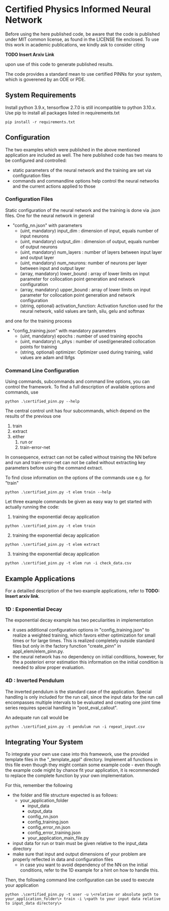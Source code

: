 # Certified Physics Informed Neural Network 

Before using the here published code, be aware that the code is published under MIT common license, as found in the LICENSE file enclosed. To use this work in academic publications, we kindly ask to consider citing

**TODO Insert Arxiv Link**

upon use of this code to generate published results. 

The code provides a standard mean to use certified PINNs for your system, which is goverened by an ODE or PDE. 

## System Requirements

Install python 3.9.x, tensorflow 2.7.0 is still incompatible to python 3.10.x.
Use pip to install all packages listed in requirements.txt
```
pip install -r requirements.txt
```

## Configuration 

The two examples which were published in the above mentioned application are included as well. The here published code has two means to be configured and controlled:
- static parameters of the neural network and the training are set via configuration files
- commands and commandline options help control the neural networks and the current actions applied to those

### Configuration Files

Static configuration of the neural network and the training is done via .json files. One for the neural network in general
- "config_nn.json" with parameters
    - (uint, mandatory) input_dim : dimension of input, equals number of input neurons
    - (uint, mandatory) output_dim : dimension of output, equals number of output neurons
    - (uint, mandatory) num_layers : number of layers between input layer and output layer
    - (uint, mandatory) num_neurons: number of neurons per layer between input and output layer
    - (array, mandatory) lower_bound : array of lower limits on input parameter for collocation point generation and network configuration
    - (array, mandatory) upper_bound : array of lower limits on input parameter for collocation point generation and network configuration
    - (string, optional) activation_function: Activation function used for the neural network, valid values are tanh, silu, gelu and softmax

and one for the training process
- "config_training.json" with mandatory parameters
    - (uint, mandatory) epochs : number of used training epochs
    - (uint, mandatory) n_phys : number of used/generated collocation points for training
    - (string, optional) optimizer: Optimizer used during training, valid values are adam and lbfgs

### Command Line Configuration

Using commands, subcommands and command line options, you can control the framework. To find a full description of available options and commands, use

```
python .\certified_pinn.py --help
```

The central control unit has four subcommands, which depend on the results of the previous one
1. train
2. extract
3. either 
    1. run or
    2. train-error-net

In consequence, extract can not be called without training the NN before and run and train-error-net can not be called without extracting key parameters before using the command extract.

To find close information on the options of the commands use e.g. for "train"
```
python .\certified_pinn.py -t elem train --help
```

Let three example commands be given as easy way to get started with actually running the code: 
1. training the exponential decay application
```
python .\certified_pinn.py -t elem train 
```
2. training the exponential decay application
```
python .\certified_pinn.py -t elem extract 
```
3. training the exponential decay application
```
python .\certified_pinn.py -t elem run -i check_data.csv
```

## Example Applications

For a detailled description of the two example applications, refer to **TODO: Insert arxiv link**.

### 1D : Exponential Decay

The exponential decay example has two peculiarities in implementation
- it uses additional configuration options in "config_training.json" to realize a weighted training, which favors either optimization for small times or for large times. This is realized completely outside standard files but only in the factory function "create_pinn" in appl_elem/elem_pinn.py.
- the neural network has no dependency on initial conditions, however, for the a posteriori error estimation this information on the initial condition is needed to allow proper evaluation. 

### 4D : Inverted Pendulum

The inverted pendulum is the standard case of the application. Special handling is only included for the run call, since the input data for the run call encompasses multiple intervals to be evaluated and creating one joint time series requires special handling in "post_eval_callout".

An adequate run call would be
```
python .\certified_pinn.py -t pendulum run -i repeat_input.csv
```

## Integrating Your System

To integrate your own use case into this framework, use the provided template files in the "_template_appl" directory. Implement all functions in this file even though they might contain some example code - even though the example code might by chance fit your application, it is recommended to replace the complete function by your own implementation.

For this, remember the following 
- the folder and file structure expected is as follows:
    - your_application_folder
        - input_data
        - output_data
        - config_nn.json
        - config_training.json
        - config_error_nn.json
        - config_error_training.json
        - your_application_main_file.py
- input data for run or train must be given relative to the input_data directory
- make sure that input and output dimensions of your problem are properly reflected in data and configuration files
    - in case you want to avoid dependency of the NN on the initial conditions, refer to the 1D example for a hint on how to handle this.

Then, the following command line configuration can be used to execute your application
```
python .\certified_pinn.py -t user -u \<relative or absolute path to your_application_folder\> train -i \<path to your input data relative to input_data directory\>
```

